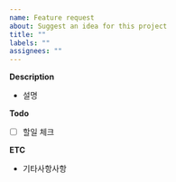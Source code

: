 ```yaml
---
name: Feature request
about: Suggest an idea for this project
title: ""
labels: ""
assignees: ""
---
```


**Description**

- 설명

**Todo**

- [ ] 할일 체크

**ETC**

- 기타사항사항
